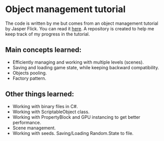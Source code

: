 # Object management tutorial


The code is written by me but comes from an object management tutorial by Jasper Flick. You can read it [here](https://catlikecoding.com/unity/tutorials/object-management/). A repository is created to help me keep track of my progress in the tutorial. 

## Main concepts learned:
* Efficiently managing and working with multiple levels (scenes).
* Saving and loading game state, while keeping backward compatibility.
* Objects pooling.
* Factory pattern.


## Other things learned:
* Working with binary files in C#.
* Working with ScriptableObject class.
* Working with PropertyBlock and GPU instancing to get better performance.
* Scene management.
* Working with seeds. Saving/Loading Random.State to file.
